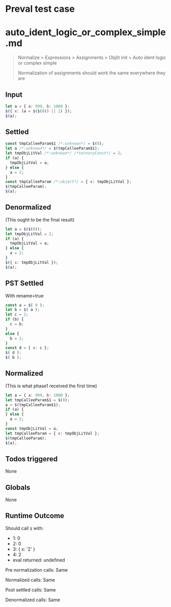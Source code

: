 # Preval test case

# auto_ident_logic_or_complex_simple.md

> Normalize > Expressions > Assignments > Objlit init > Auto ident logic or complex simple
>
> Normalization of assignments should work the same everywhere they are

## Input

`````js filename=intro
let a = { a: 999, b: 1000 };
$({ x: (a = $($(0)) || 2) });
$(a);
`````


## Settled


`````js filename=intro
const tmpCalleeParam$1 /*:unknown*/ = $(0);
let a /*:unknown*/ = $(tmpCalleeParam$1);
let tmpObjLitVal /*:unknown*/ /*ternaryConst*/ = 2;
if (a) {
  tmpObjLitVal = a;
} else {
  a = 2;
}
const tmpCalleeParam /*:object*/ = { x: tmpObjLitVal };
$(tmpCalleeParam);
$(a);
`````


## Denormalized
(This ought to be the final result)

`````js filename=intro
let a = $($(0));
let tmpObjLitVal = 2;
if (a) {
  tmpObjLitVal = a;
} else {
  a = 2;
}
$({ x: tmpObjLitVal });
$(a);
`````


## PST Settled
With rename=true

`````js filename=intro
const a = $( 0 );
let b = $( a );
let c = 2;
if (b) {
  c = b;
}
else {
  b = 2;
}
const d = { x: c };
$( d );
$( b );
`````


## Normalized
(This is what phase1 received the first time)

`````js filename=intro
let a = { a: 999, b: 1000 };
let tmpCalleeParam$1 = $(0);
a = $(tmpCalleeParam$1);
if (a) {
} else {
  a = 2;
}
const tmpObjLitVal = a;
let tmpCalleeParam = { x: tmpObjLitVal };
$(tmpCalleeParam);
$(a);
`````


## Todos triggered


None


## Globals


None


## Runtime Outcome


Should call `$` with:
 - 1: 0
 - 2: 0
 - 3: { x: '2' }
 - 4: 2
 - eval returned: undefined

Pre normalization calls: Same

Normalized calls: Same

Post settled calls: Same

Denormalized calls: Same
